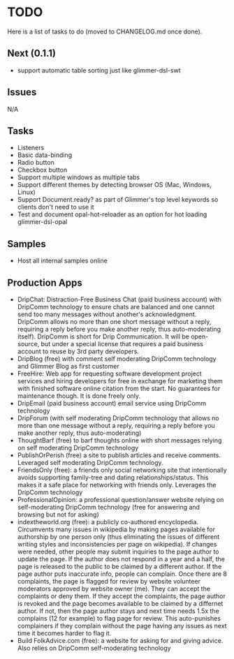 # TODO

Here is a list of tasks to do (moved to CHANGELOG.md once done). 

## Next (0.1.1)

- support automatic table sorting just like glimmer-dsl-swt

## Issues

N/A

## Tasks

- Listeners
- Basic data-binding
- Radio button
- Checkbox button
- Support multiple windows as multiple tabs
- Support different themes by detecting browser OS (Mac, Windows, Linux)
- Support Document.ready? as part of Glimmer's top level keywords so clients don't need to use it
- Test and document opal-hot-reloader as an option for hot loading glimmer-dsl-opal

## Samples

- Host all internal samples online

## Production Apps

- DripChat: Distraction-Free Business Chat (paid business account) with DripComm technology to ensure chats are balanced and one cannot send too many messages without another's acknowledgment. DripComm allows no more than one short message without a reply, requiring a reply before you make another reply, thus auto-moderating itself). DripComm is short for Drip Communication. It will be open-source, but under a special license that requires a paid business account to reuse by 3rd party developers.
- DripBlog (free) with comment self moderating DripComm technology and Glimmer Blog as first customer
- FreeHire: Web app for requesting software development project services and hiring developers for free in exchange for marketing them with finished software online citation from the start. No guarantees for maintenance though. It is done freely only. 
- DripEmail (paid business account) email service using DripComm technology
- DripForum (with self moderating DripComm technology that allows no more than one message without a reply, requiring a reply before you make another reply, thus auto-moderating)
- ThoughtBarf (free) to barf thoughts online with short messages relying on self moderating DripComm technology
- PublishOrPerish (free) a site to publish articles and receive comments. Leveraged self moderating DripComm technology. 
- FriendsOnly (free): a friends only social networking site that intentionally avoids supporting family-tree and dating relationships/status. This makes it a safe place for networking with friends only. Leverages the DripComm technology
- ProfessionalOpinion: a professional question/answer website relying on self-moderating DripComm technology (free for answering and browsing but not for asking)
- indextheworld.org (free): a publicly co-authored encyclopedia. Circumvents many issues in wikipedia by making pages available for authorship by one person only (thus eliminating the issues of different writing styles and inconsistencies per page on wikipedia). If changes were needed, other people may submit inquiries to the page author to update the page. If the author does not respond in a year and a half, the page is released to the public to be claimed by a different author. If the page author puts inaccurate info, people can complain. Once there are 8 complaints, the page is flagged for review by website volunteer moderators approved by website owner (me). They can accept the complaints or deny them. If they accept the complaints, the page author is revoked and the page becomes available to be claimed by a differnet author. If not, then the page author stays and next time needs 1.5x the complains (12 for example) to flag page for review. This auto-punishes complainers if they complain without the page having any issues as next time it becomes harder to flag it.
- Build FolkAdvice.com (free): a website for asking for and giving advice. Also relies on DripComm self-moderating technology
